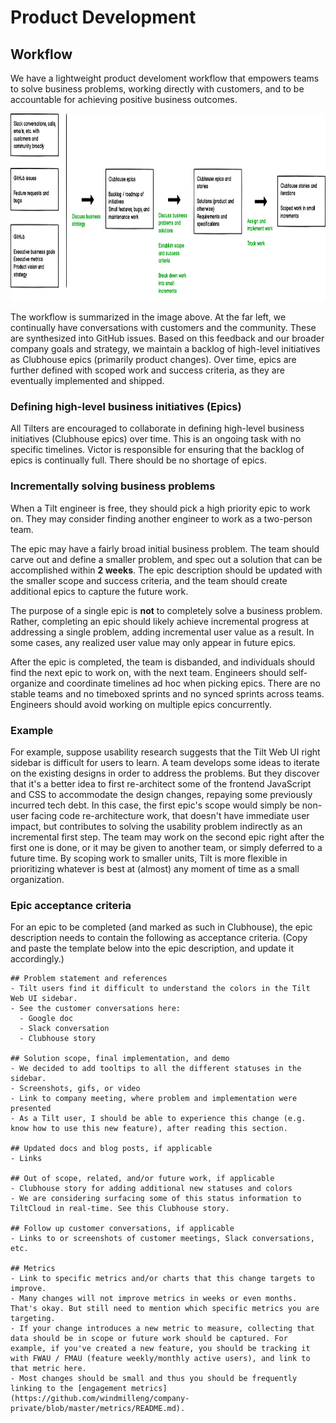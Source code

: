 # Product Development

## Workflow
We have a lightweight product develoment workflow that empowers teams to solve business problems, working directly with customers, and to be accountable for achieving positive business outcomes.

<img src="images/workflow.png" height="300" />

The workflow is summarized in the image above. At the far left, we continually have conversations with customers and the community. These are synthesized into GitHub issues. Based on this feedback and our broader company goals and strategy, we maintain a backlog of high-level initiatives as Clubhouse epics (primarily product changes). Over time, epics are further defined with scoped work and success criteria, as they are eventually implemented and shipped.

### Defining high-level business initiatives (Epics)
All Tilters are encouraged to collaborate in defining high-level business initiatives (Clubhouse epics) over time. This is an ongoing task with no specific timelines. Victor is responsible for ensuring that the backlog of epics is continually full. There should be no shortage of epics.

### Incrementally solving business problems
When a Tilt engineer is free, they should pick a high priority epic to work on. They may consider finding another engineer to work as a two-person team.

The epic may have a fairly broad initial business problem. The team should carve out and define a smaller problem, and spec out a solution that can be accomplished within **2 weeks**. The epic description should be updated with the smaller scope and success criteria, and the team should create additional epics to capture the future work.

The purpose of a single epic is **not** to completely solve a business problem. Rather, completing an epic should likely achieve incremental progress at addressing a single problem, adding incremental user value as a result. In some cases, any realized user value may only appear in future epics. 

After the epic is completed, the team is disbanded, and individuals should find the next epic to work on, with the next team. Engineers should self-organize and coordinate timelines ad hoc when picking epics. There are no stable teams and no timeboxed sprints and no synced sprints across teams. Engineers should avoid working on multiple epics concurrently. 

### Example
For example, suppose usability research suggests that the Tilt Web UI right sidebar is difficult for users to learn. A team develops some ideas to iterate on the existing designs in order to address the problems. But they discover that it's a better idea to first re-architect some of the frontend JavaScript and CSS to accommodate the design changes, repaying some previously incurred tech debt. In this case, the first epic's scope would simply be non-user facing code re-architecture work, that doesn't have immediate user impact, but contributes to solving the usability problem indirectly as an incremental first step. The team may work on the second epic right after the first one is done, or it may be given to another team, or simply deferred to a future time. By scoping work to smaller units, Tilt is more flexible in prioritizing whatever is best at (almost) any moment of time as a small organization.

### Epic acceptance criteria
For an epic to be completed (and marked as such in Clubhouse), the epic description needs to contain the following as acceptance criteria. (Copy and paste the template below into the epic description, and update it accordingly.)

```
## Problem statement and references
- Tilt users find it difficult to understand the colors in the Tilt Web UI sidebar.
- See the customer conversations here:
  - Google doc
  - Slack conversation
  - Clubhouse story

## Solution scope, final implementation, and demo
- We decided to add tooltips to all the different statuses in the sidebar.
- Screenshots, gifs, or video
- Link to company meeting, where problem and implementation were presented
- As a Tilt user, I should be able to experience this change (e.g. know how to use this new feature), after reading this section.

## Updated docs and blog posts, if applicable
- Links

## Out of scope, related, and/or future work, if applicable
- Clubhouse story for adding additional new statuses and colors
- We are considering surfacing some of this status information to TiltCloud in real-time. See this Clubhouse story.

## Follow up customer conversations, if applicable
- Links to or screenshots of customer meetings, Slack conversations, etc.

## Metrics
- Link to specific metrics and/or charts that this change targets to improve. 
- Many changes will not improve metrics in weeks or even months. That's okay. But still need to mention which specific metrics you are targeting.
- If your change introduces a new metric to measure, collecting that data should be in scope or future work should be captured. For example, if you've created a new feature, you should be tracking it with FWAU / FMAU (feature weekly/monthly active users), and link to that metric here.
- Most changes should be small and thus you should be frequently linking to the [engagement metrics](https://github.com/windmilleng/company-private/blob/master/metrics/README.md).
```
